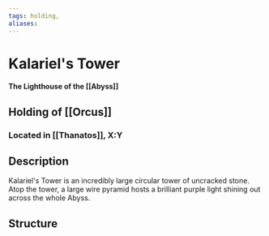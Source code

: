 ```yaml
---
tags: holding,
aliases:
---
```

# Kalariel's Tower
#### The Lighthouse of the [[Abyss]]
## Holding of [[Orcus]]
### Located in [[Thanatos]], X:Y
## Description
Kalariel's Tower is an incredibly large circular tower of uncracked stone. Atop the tower, a large wire pyramid hosts a brilliant purple light shining out across the whole Abyss.

## Structure
### 